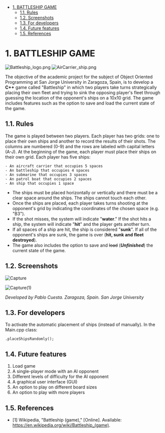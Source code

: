 - [1. BATTLESHIP GAME](#1-battleship-game)
  - [1.1. Rules](#11-rules)
  - [1.2. Screenshots](#12-screenshots)
  - [1.3. For developers](#13-for-developers)
  - [1.4. Future features](#14-future-features)
  - [1.5. References](#15-references)

# 1. BATTLESHIP GAME
![Battleship_logo.png](https://user-images.githubusercontent.com/43066595/213932096-5b6e6758-00f9-4d68-818b-8f070451a508.png)
![AirCarrier_ship.png](https://user-images.githubusercontent.com/43066595/213932082-0d33bb9f-05f0-44e7-896e-580806bafc4a.png)



The objective of the academic project for the subject of Object Oriented Programming at San Jorge University in Zaragoza, Spain, is to develop a **C++** game called "Battleship" in which two players take turns strategically placing their own fleet and trying to sink the opposing player's fleet through guessing the location of the opponent's ships on a 10x10 grid. The game includes features such as the option to save and load the current state of the game.

## 1.1. Rules

The game is played between two players.
Each player has two grids: one to place their own ships and another to record the results of their shots.
The columns are numbered (0-9) and the rows are labeled with capital letters (A-J).
At the beginning of the game, each player must place their ships on their own grid. Each player has five ships:

    - An aircraft carrier that occupies 5 spaces
    - An battleship that occupies 4 spaces
    - An submarine that occupies 3 spaces
    - An patrol boat that occupies 2 spaces
    - An ship that occupies 1 space

- The ships must be placed horizontally or vertically and there must be a clear space around the ships. The ships cannot touch each other.
- Once the ships are placed, each player takes turns shooting at the opponent's grid by indicating the coordinates of the chosen space (e.g. "B3").
- If the shot misses, the system will indicate "**water**." If the shot hits a ship, the system will indicate "**hit**" and the player gets another turn.
- If all spaces of a ship are hit, the ship is considered "**sunk**". If all of the opponent's ships are sunk, the game is over (**hit, sunk and fleet destroyed**).
- The game also includes the option to save and ~~load~~ (**_Unfinished_**) the current state of the game.

## 1.2. Screenshots

![Capture](https://user-images.githubusercontent.com/43066595/213932754-3b7c1beb-9cd9-44c4-9a1d-90495c54ea71.jpg)

![Capture(1)](https://user-images.githubusercontent.com/43066595/213932742-6fa62375-1d52-42a5-a52c-cbd3d700d6e6.jpg)



*Developed by Pablo Cuesta. Zaragoza, Spain. San Jorge University*

## 1.3. For developers

To activate the automatic placement of ships (instead of manually).
In the Main.cpp class:

    .placeShipsRandomly();

## 1.4. Future features

1. Load game
2. A single-player mode with an AI opponent
3. Different levels of difficulty for the AI opponent
4. A graphical user interface (GUI)
5. An option to play on different board sizes
6. An option to play with more players

## 1.5. References

- [1] Wikipedia, "Battleship (game)," [Online]. Available: https://en.wikipedia.org/wiki/Battleship_(game).
